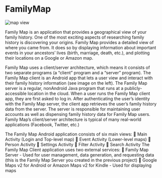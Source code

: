 # FamilyMap

![map view](https://i.imgur.com/ql8daYp.png)

Family Map is an application that provides a geographical view of your family history. One of the most exciting aspects of researching family history is discovering your origins. Family Map provides a detailed view of where you came from. It does so by displaying information about important events in your ancestors’ lives (birth, marriage, death, etc.), and plotting their locations on a Google or Amazon map.

Family Map uses a client/server architecture, which means it consists of two separate programs (a “client” program and a “server” program). The Family Map client is an Android app that lets a user view and interact with their family history information (see image on the left). The Family Map server is a regular, nonAndroid Java program that runs at a publicly-accessible location in the cloud. When a user runs the Family Map client app, they are first asked to log in. After authenticating the user’s identity with the Family Map server, the client app retrieves the user’s family history data from the server. The server is responsible for maintaining user accounts as well as dispensing family history data for Family Map users. Family Map’s client/server architecture is typical of many real-world applications (Facebook, Twitter, etc.)

The Family Map Android application consists of six main views:
 Main Activity (Login and Top-level map)
 Event Activity (Lower-level maps)
 Person Activity
 Settings Activity
 Filter Activity
 Search Activity
The Family Map Client application uses two external services:
 Family Map Server - Used for user management, data generation, and requesting data
(this is the Family Map Server you created in the previous project)
 Google Maps v2 for Android or Amazon Maps v2 for Kindle - Used for displaying maps
